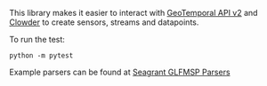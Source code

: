 This library makes it easier to interact with
[GeoTemporal API v2](https://opensource.ncsa.illinois.edu/bitbucket/projects/GEOD/repos/geo-temporal-api-v2) and
[Clowder](https://opensource.ncsa.illinois.edu/bitbucket/projects/CATS/repos/clowder)
to create sensors, streams and datapoints.

To run the test:

	python -m pytest

Example parsers can be found at [Seagrant GLFMSP Parsers](https://opensource.ncsa.illinois.edu/bitbucket/projects/GEOD/repos/seagrant-parsers-py/browse/GLFMSP/glfmsp-2017.py)